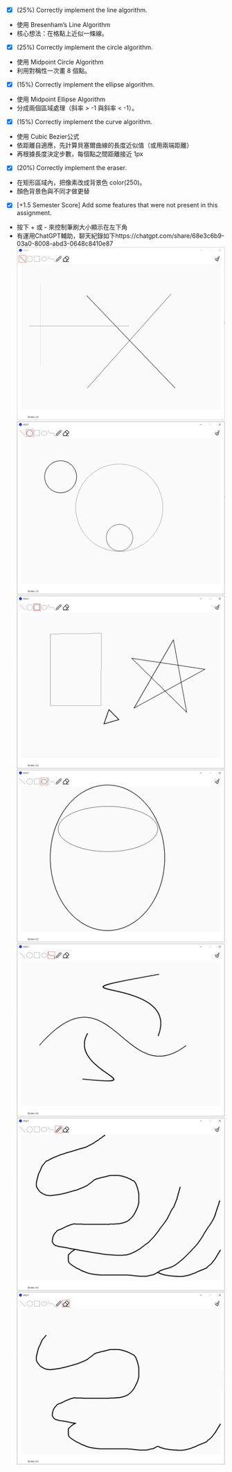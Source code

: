 - [x] (25%) Correctly implement the line algorithm.
- 使用 Bresenham’s Line Algorithm
- 核心想法：在格點上近似一條線。
- [x] (25%) Correctly implement the circle algorithm.
- 使用 Midpoint Circle Algorithm
- 利用對稱性一次畫 8 個點。
- [x] (15%) Correctly implement the ellipse algorithm.
- 使用 Midpoint Ellipse Algorithm
- 分成兩個區域處理（斜率 > -1 與斜率 < -1）。
- [x] (15%) Correctly implement the curve algorithm.
- 使用 Cubic Bezier公式
- 依距離自適應，先計算貝塞爾曲線的長度近似值（或用兩端距離）
- 再根據長度決定步數，每個點之間距離接近 1px
- [x] (20%) Correctly implement the eraser.
- 在矩形區域內，把像素改成背景色 color(250)。
- 顏色背景色與不同才做更替
- [x] [+1.5 Semester Score] Add some features that were not present in this assignment.
- 按下 + 或 - 來控制筆刷大小顯示在左下角
- 有運用ChatGPT輔助，聊天紀錄如下https://chatgpt.com/share/68e3c6b9-03a0-8008-abd3-0648c8410e87
![line](Lab1/picture/line.png)
![circle](Lab1/picture/circle.png)
![polygon](Lab1/picture/polygon.png)
![ellipse](Lab1/picture/ellipse.png)
![curve](Lab1/picture/curve.png)
![pencil](Lab1/picture/pencil.png)
![eraser](Lab1/picture/eraser.png)
